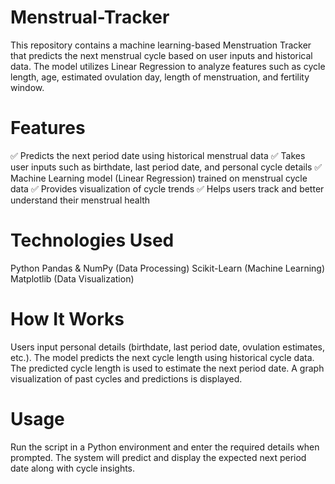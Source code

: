 # Menstrual-Tracker
This repository contains a machine learning-based Menstruation Tracker that predicts the next menstrual cycle based on user inputs and historical data. The model utilizes Linear Regression to analyze features such as cycle length, age, estimated ovulation day, length of menstruation, and fertility window.

# Features
✅ Predicts the next period date using historical menstrual data
✅ Takes user inputs such as birthdate, last period date, and personal cycle details
✅ Machine Learning model (Linear Regression) trained on menstrual cycle data
✅ Provides visualization of cycle trends
✅ Helps users track and better understand their menstrual health

# Technologies Used
Python
Pandas & NumPy (Data Processing)
Scikit-Learn (Machine Learning)
Matplotlib (Data Visualization)

# How It Works
Users input personal details (birthdate, last period date, ovulation estimates, etc.).
The model predicts the next cycle length using historical cycle data.
The predicted cycle length is used to estimate the next period date.
A graph visualization of past cycles and predictions is displayed.

# Usage
Run the script in a Python environment and enter the required details when prompted. The system will predict and display the expected next period date along with cycle insights.

